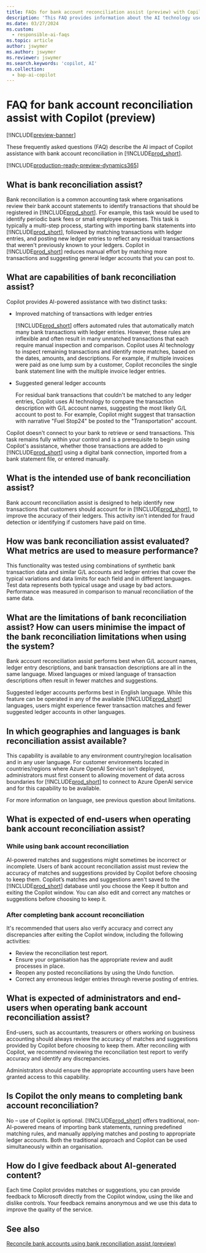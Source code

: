 ```yaml
---
title: FAQs for bank account reconciliation assist (preview) with Copilot
description: 'This FAQ provides information about the AI technology used for reconciling bank accounts and statements Business Central. It includes key considerations and details about how AI is used, how it was tested and evaluated, and any specific limitations.'
ms.date: 03/27/2024
ms.custom:
  - responsible-ai-faqs
ms.topic: article
author: jswymer
ms.author: jswymer
ms.reviewer: jswymer
ms.search.keywords: 'copilot, AI'
ms.collection:
  - bap-ai-copilot
---
```


# <a name="faq-for-bank-account-reconciliation-assist-with-copilot-preview"></a>FAQ for bank account reconciliation assist with Copilot (preview)

[!INCLUDE[preview-banner](includes/preview-banner.md)]

These frequently asked questions (FAQ) describe the AI impact of Copilot assistance with bank account reconciliation in [!INCLUDE[prod_short](includes/prod_short.md)].

[!INCLUDE[production-ready-preview-dynamics365](includes/production-ready-preview-dynamics365.md)]

## <a name="what-is-bank-reconciliation-assist"></a>What is bank reconciliation assist?

Bank reconciliation is a common accounting task where organisations review their bank account statements to identify transactions that should be registered in [!INCLUDE[prod_short](includes/prod_short.md)]. For example, this task would be used to identify periodic bank fees or small employee expenses. This task is typically a multi-step process, starting with importing bank statements into [!INCLUDE[prod_short](includes/prod_short.md)], followed by matching transactions with ledger entries, and posting new ledger entries to reflect any residual transactions that weren't previously known to your ledgers. Copilot in [!INCLUDE[prod_short](includes/prod_short.md)] reduces manual effort by matching more transactions and suggesting general ledger accounts that you can post to. 

## <a name="what-are-capabilities-of-bank-reconciliation-assist"></a>What are capabilities of bank reconciliation assist?

Copilot provides AI-powered assistance with two distinct tasks: 

- Improved matching of transactions with ledger entries 

   [!INCLUDE[prod_short](includes/prod_short.md)] offers automated rules that automatically match many bank transactions with ledger entries. However, these rules are inflexible and often result in many unmatched transactions that each require manual inspection and comparison. Copilot uses AI technology to inspect remaining transactions and identify more matches, based on the dates, amounts, and descriptions. For example, if multiple invoices were paid as one lump sum by a customer, Copilot reconciles the single bank statement line with the multiple invoice ledger entries. 
 
- Suggested general ledger accounts 

   For residual bank transactions that couldn't be matched to any ledger entries, Copilot uses AI technology to compare the transaction description with G/L account names, suggesting the most likely G/L account to post to. For example, Copilot might suggest that transaction with narrative "Fuel Stop24" be posted to the "Transportation" account. 

Copilot doesn't connect to your bank to retrieve or send transactions. This task remains fully within your control and is a prerequisite to begin using Copilot's assistance, whether those transactions are added to [!INCLUDE[prod_short](includes/prod_short.md)] using a digital bank connection, imported from a bank statement file, or entered manually. 

## <a name="what-is-the-intended-use-of-bank-reconciliation-assist"></a>What is the intended use of bank reconciliation assist?

Bank account reconciliation assist is designed to help identify new transactions that customers should account for in [!INCLUDE[prod_short](includes/prod_short.md)], to improve the accuracy of their ledgers. This activity isn't intended for fraud detection or identifying if customers have paid on time.   

## <a name="how-was-bank-reconciliation-assist-evaluated-what-metrics-are-used-to-measure-performance"></a>How was bank reconciliation assist evaluated? What metrics are used to measure performance?

This functionality was tested using combinations of synthetic bank transaction data and similar G/L accounts and ledger entries that cover the typical variations and data limits for each field and in different languages. Test data represents both typical usage and usage by bad actors. Performance was measured in comparison to manual reconciliation of the same data. 

## <a name="what-are-the-limitations-of-bank-reconciliation-assist-how-can-users-minimize-the-impact-of-the-bank-reconciliation-limitations-when-using-the-system"></a>What are the limitations of bank reconciliation assist? How can users minimise the impact of the bank reconciliation limitations when using the system?

Bank account reconciliation assist performs best when G/L account names, ledger entry descriptions, and bank transaction descriptions are all in the same language. Mixed languages or mixed language of transaction descriptions often result in fewer matches and suggestions. 

Suggested ledger accounts performs best in English language. While this feature can be operated in any of the available [!INCLUDE[prod_short](includes/prod_short.md)] languages, users might experience fewer transaction matches and fewer suggested ledger accounts in other languages. 
<!--

## <a name="what-operational-factors-and-settings-allow-for-effective-and-responsible-use-of-the-feature"></a>What operational factors and settings allow for effective and responsible use of the feature?


-->
## <a name="in-which-geographies-and-languages-is-bank-reconciliation-assist-available"></a>In which geographies and languages is bank reconciliation assist available?

This capability is available to any environment country/region localisation and in any user language. For customer environments located in countries/regions where Azure OpenAI Service isn't deployed, administrators must first consent to allowing movement of data across boundaries for [!INCLUDE[prod_short](includes/prod_short.md)] to connect to Azure OpenAI service and for this capability to be available. 

For more information on language, see previous question about limitations.  

## <a name="what-is-expected-of-end-users-when-operating-bank-account-reconciliation-assist"></a>What is expected of end-users when operating bank account reconciliation assist?

### <a name="while-using-bank-account-reconciliation"></a>While using bank account reconciliation

AI-powered matches and suggestions might sometimes be incorrect or incomplete. Users of bank account reconciliation assist must review the accuracy of matches and suggestions provided by Copilot before choosing to keep them. Copilot’s matches and suggestions aren't saved to the [!INCLUDE[prod_short](includes/prod_short.md)] database until you choose the Keep it button and exiting the Copilot window. You can also edit and correct any matches or suggestions before choosing to keep it. 

### <a name="after-completing-bank-account-reconciliation"></a>After completing bank account reconciliation

It's recommended that users also verify accuracy and correct any discrepancies after exiting the Copilot window, including the following activities: 

- Review the reconciliation test report. 
- Ensure your organisation has the appropriate review and audit processes in place. 
- Reopen any posted reconciliations by using the Undo function. 
- Correct any erroneous ledger entries through reverse posting of entries. 

## <a name="what-is-expected-of-administrators-and-end-users-when-operating-bank-account-reconciliation-assist"></a>What is expected of administrators and end-users when operating bank account reconciliation assist?

End-users, such as accountants, treasurers or others working on business accounting should always review the accuracy of matches and suggestions provided by Copilot before choosing to keep them. After reconciling with Copilot, we recommend reviewing the reconciliation test report to verify accuracy and identify any discrepancies. 

Administrators should ensure the appropriate accounting users have been granted access to this capability. 

## <a name="is-copilot-the-only-means-to-completing-bank-account-reconciliation"></a>Is Copilot the only means to completing bank account reconciliation?

No – use of Copilot is optional. [!INCLUDE[prod_short](includes/prod_short.md)] offers traditional, non-AI-powered means of importing bank statements, running predefined matching rules, and manually applying matches and posting to appropriate ledger accounts. Both the traditional approach and Copilot can be used simultaneously within an organisation. 

## <a name="how-do-i-give-feedback-about-ai-generated-content"></a>How do I give feedback about AI-generated content?

Each time Copilot provides matches or suggestions, you can provide feedback to Microsoft directly from the Copilot window, using the like and dislike controls. Your feedback remains anonymous and we use this data to improve the quality of the service.


## <a name="see-also"></a>See also

[Reconcile bank accounts using bank reconciliation assist (preview)](bank-reconciliation-with-copilot.md)
